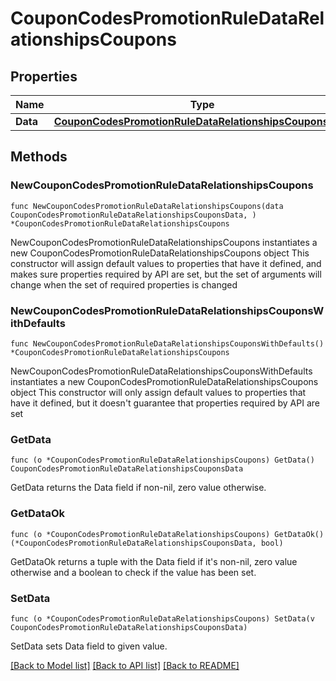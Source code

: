 # CouponCodesPromotionRuleDataRelationshipsCoupons

## Properties

Name | Type | Description | Notes
------------ | ------------- | ------------- | -------------
**Data** | [**CouponCodesPromotionRuleDataRelationshipsCouponsData**](CouponCodesPromotionRuleDataRelationshipsCouponsData.md) |  | 

## Methods

### NewCouponCodesPromotionRuleDataRelationshipsCoupons

`func NewCouponCodesPromotionRuleDataRelationshipsCoupons(data CouponCodesPromotionRuleDataRelationshipsCouponsData, ) *CouponCodesPromotionRuleDataRelationshipsCoupons`

NewCouponCodesPromotionRuleDataRelationshipsCoupons instantiates a new CouponCodesPromotionRuleDataRelationshipsCoupons object
This constructor will assign default values to properties that have it defined,
and makes sure properties required by API are set, but the set of arguments
will change when the set of required properties is changed

### NewCouponCodesPromotionRuleDataRelationshipsCouponsWithDefaults

`func NewCouponCodesPromotionRuleDataRelationshipsCouponsWithDefaults() *CouponCodesPromotionRuleDataRelationshipsCoupons`

NewCouponCodesPromotionRuleDataRelationshipsCouponsWithDefaults instantiates a new CouponCodesPromotionRuleDataRelationshipsCoupons object
This constructor will only assign default values to properties that have it defined,
but it doesn't guarantee that properties required by API are set

### GetData

`func (o *CouponCodesPromotionRuleDataRelationshipsCoupons) GetData() CouponCodesPromotionRuleDataRelationshipsCouponsData`

GetData returns the Data field if non-nil, zero value otherwise.

### GetDataOk

`func (o *CouponCodesPromotionRuleDataRelationshipsCoupons) GetDataOk() (*CouponCodesPromotionRuleDataRelationshipsCouponsData, bool)`

GetDataOk returns a tuple with the Data field if it's non-nil, zero value otherwise
and a boolean to check if the value has been set.

### SetData

`func (o *CouponCodesPromotionRuleDataRelationshipsCoupons) SetData(v CouponCodesPromotionRuleDataRelationshipsCouponsData)`

SetData sets Data field to given value.



[[Back to Model list]](../README.md#documentation-for-models) [[Back to API list]](../README.md#documentation-for-api-endpoints) [[Back to README]](../README.md)


